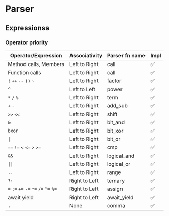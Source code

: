 # Parser

## Expressionss

### Operator priority

| Operator/Expression                    | Associativity | Parser fn name | Impl |
| -------------------------------------- | ------------- | -------------- | ---- |
| Method calls, Members                  | Left to Right | call           | ✅   |
| Function calls                         | Left to Right | call           | ✅   |
| `!` `++` `--` `()` `~`                 | Left to Right | factor         | ✅   |
| `^`                                    | Left to Left  | power          | ✅   |
| `*` `/` `%`                            | Left to Right | term           | ✅   |
| `+` `-`                                | Left to Right | add_sub        | ✅   |
| `>>` `<<`                              | Left to Right | shift          | ✅   |
| `&`                                    | Left to Right | bit_and        | ✅   |
| `bxor`                                 | Left to Right | bit_xor        | ✅   |
| <code>\|</code>                        | Left to Right | bit_or         | ✅   |
| `==` `!=` `<` `<=` `>` `>=`            | Left to Right | cmp            | ✅   |
| `&&`                                   | Left to Right | logical_and    | ✅   |
| <code>\|\|</code>                      | Left to Right | logical_or     | ✅   |
| `..`                                   | Left to Right | range          | ✅   |
| `?:`                                   | Right to Left | ternary        | ✅   |
| `=` `:=` `+=` `-=` `*=` `/=` `^=` `%=` | Right to Left | assign         | ✅   |
| await yield                            | Right to Left | await_yield    | ✅   |
| `,`                                    | None          | comma          | ✅   |
